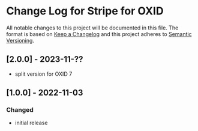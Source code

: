 # Change Log for Stripe for OXID

All notable changes to this project will be documented in this file.
The format is based on [Keep a Changelog](http://keepachangelog.com/)
and this project adheres to [Semantic Versioning](http://semver.org/).

## [2.0.0] - 2023-11-??

- split version for OXID 7

## [1.0.0] - 2022-11-03

### Changed
- initial release
